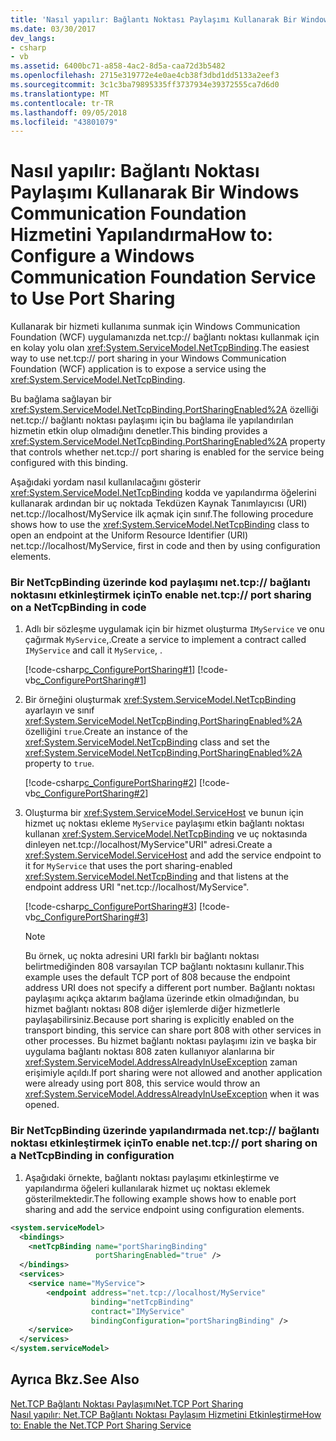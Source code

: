 ```yaml
---
title: 'Nasıl yapılır: Bağlantı Noktası Paylaşımı Kullanarak Bir Windows Communication Foundation Hizmetini Yapılandırma'
ms.date: 03/30/2017
dev_langs:
- csharp
- vb
ms.assetid: 6400bc71-a858-4ac2-8d5a-caa72d3b5482
ms.openlocfilehash: 2715e319772e4e0ae4cb38f3dbd1dd5133a2eef3
ms.sourcegitcommit: 3c1c3ba79895335ff3737934e39372555ca7d6d0
ms.translationtype: MT
ms.contentlocale: tr-TR
ms.lasthandoff: 09/05/2018
ms.locfileid: "43801079"
---
```

# <a name="how-to-configure-a-windows-communication-foundation-service-to-use-port-sharing"></a><span data-ttu-id="24c05-102">Nasıl yapılır: Bağlantı Noktası Paylaşımı Kullanarak Bir Windows Communication Foundation Hizmetini Yapılandırma</span><span class="sxs-lookup"><span data-stu-id="24c05-102">How to: Configure a Windows Communication Foundation Service to Use Port Sharing</span></span>
<span data-ttu-id="24c05-103">Kullanarak bir hizmeti kullanıma sunmak için Windows Communication Foundation (WCF) uygulamanızda net.tcp:// bağlantı noktası kullanmak için en kolay yolu olan <xref:System.ServiceModel.NetTcpBinding>.</span><span class="sxs-lookup"><span data-stu-id="24c05-103">The easiest way to use net.tcp:// port sharing in your Windows Communication Foundation (WCF) application is to expose a service using the <xref:System.ServiceModel.NetTcpBinding>.</span></span>  
  
 <span data-ttu-id="24c05-104">Bu bağlama sağlayan bir <xref:System.ServiceModel.NetTcpBinding.PortSharingEnabled%2A> özelliği net.tcp:// bağlantı noktası paylaşımı için bu bağlama ile yapılandırılan hizmetin etkin olup olmadığını denetler.</span><span class="sxs-lookup"><span data-stu-id="24c05-104">This binding provides a <xref:System.ServiceModel.NetTcpBinding.PortSharingEnabled%2A> property that controls whether net.tcp:// port sharing is enabled for the service being configured with this binding.</span></span>  
  
 <span data-ttu-id="24c05-105">Aşağıdaki yordam nasıl kullanılacağını gösterir <xref:System.ServiceModel.NetTcpBinding> kodda ve yapılandırma öğelerini kullanarak ardından bir uç noktada Tekdüzen Kaynak Tanımlayıcısı (URI) net.tcp://localhost/MyService ilk açmak için sınıf.</span><span class="sxs-lookup"><span data-stu-id="24c05-105">The following procedure shows how to use the <xref:System.ServiceModel.NetTcpBinding> class to open an endpoint at the Uniform Resource Identifier (URI) net.tcp://localhost/MyService, first in code and then by using configuration elements.</span></span>  
  
### <a name="to-enable-nettcp-port-sharing-on-a-nettcpbinding-in-code"></a><span data-ttu-id="24c05-106">Bir NetTcpBinding üzerinde kod paylaşımı net.tcp:// bağlantı noktasını etkinleştirmek için</span><span class="sxs-lookup"><span data-stu-id="24c05-106">To enable net.tcp:// port sharing on a NetTcpBinding in code</span></span>  
  
1.  <span data-ttu-id="24c05-107">Adlı bir sözleşme uygulamak için bir hizmet oluşturma `IMyService` ve onu çağırmak `MyService`,.</span><span class="sxs-lookup"><span data-stu-id="24c05-107">Create a service to implement a contract called `IMyService` and call it `MyService`, .</span></span>  
  
     [!code-csharp[c_ConfigurePortSharing#1](../../../../samples/snippets/csharp/VS_Snippets_CFX/c_configureportsharing/cs/source.cs#1)]
     [!code-vb[c_ConfigurePortSharing#1](../../../../samples/snippets/visualbasic/VS_Snippets_CFX/c_configureportsharing/vb/source.vb#1)]  
  
2.  <span data-ttu-id="24c05-108">Bir örneğini oluşturmak <xref:System.ServiceModel.NetTcpBinding> ayarlayın ve sınıf <xref:System.ServiceModel.NetTcpBinding.PortSharingEnabled%2A> özelliğini `true`.</span><span class="sxs-lookup"><span data-stu-id="24c05-108">Create an instance of the <xref:System.ServiceModel.NetTcpBinding> class and set the <xref:System.ServiceModel.NetTcpBinding.PortSharingEnabled%2A> property to `true`.</span></span>  
  
     [!code-csharp[c_ConfigurePortSharing#2](../../../../samples/snippets/csharp/VS_Snippets_CFX/c_configureportsharing/cs/source.cs#2)]
     [!code-vb[c_ConfigurePortSharing#2](../../../../samples/snippets/visualbasic/VS_Snippets_CFX/c_configureportsharing/vb/source.vb#2)]  
  
3.  <span data-ttu-id="24c05-109">Oluşturma bir <xref:System.ServiceModel.ServiceHost> ve bunun için hizmet uç noktası ekleme `MyService` paylaşımı etkin bağlantı noktası kullanan <xref:System.ServiceModel.NetTcpBinding> ve uç noktasında dinleyen net.tcp://localhost/MyService"URI" adresi.</span><span class="sxs-lookup"><span data-stu-id="24c05-109">Create a <xref:System.ServiceModel.ServiceHost> and add the service endpoint to it for `MyService` that uses the port sharing-enabled <xref:System.ServiceModel.NetTcpBinding> and that listens at the endpoint address URI "net.tcp://localhost/MyService".</span></span>  
  
     [!code-csharp[c_ConfigurePortSharing#3](../../../../samples/snippets/csharp/VS_Snippets_CFX/c_configureportsharing/cs/source.cs#3)]
     [!code-vb[c_ConfigurePortSharing#3](../../../../samples/snippets/visualbasic/VS_Snippets_CFX/c_configureportsharing/vb/source.vb#3)]  
  
    > [!NOTE]
    >  <span data-ttu-id="24c05-110">Bu örnek, uç nokta adresini URI farklı bir bağlantı noktası belirtmediğinden 808 varsayılan TCP bağlantı noktasını kullanır.</span><span class="sxs-lookup"><span data-stu-id="24c05-110">This example uses the default TCP port of 808 because the endpoint address URI does not specify a different port number.</span></span> <span data-ttu-id="24c05-111">Bağlantı noktası paylaşımı açıkça aktarım bağlama üzerinde etkin olmadığından, bu hizmet bağlantı noktası 808 diğer işlemlerde diğer hizmetlerle paylaşabilirsiniz.</span><span class="sxs-lookup"><span data-stu-id="24c05-111">Because port sharing is explicitly enabled on the transport binding, this service can share port 808 with other services in other processes.</span></span> <span data-ttu-id="24c05-112">Bu hizmet bağlantı noktası paylaşımı izin ve başka bir uygulama bağlantı noktası 808 zaten kullanıyor alanlarına bir <xref:System.ServiceModel.AddressAlreadyInUseException> zaman erişimiyle açıldı.</span><span class="sxs-lookup"><span data-stu-id="24c05-112">If port sharing were not allowed and another application were already using port 808, this service would throw an <xref:System.ServiceModel.AddressAlreadyInUseException> when it was opened.</span></span>  
  
### <a name="to-enable-nettcp-port-sharing-on-a-nettcpbinding-in-configuration"></a><span data-ttu-id="24c05-113">Bir NetTcpBinding üzerinde yapılandırmada net.tcp:// bağlantı noktası etkinleştirmek için</span><span class="sxs-lookup"><span data-stu-id="24c05-113">To enable net.tcp:// port sharing on a NetTcpBinding in configuration</span></span>  
  
1.  <span data-ttu-id="24c05-114">Aşağıdaki örnekte, bağlantı noktası paylaşımı etkinleştirme ve yapılandırma öğeleri kullanılarak hizmet uç noktası eklemek gösterilmektedir.</span><span class="sxs-lookup"><span data-stu-id="24c05-114">The following example shows how to enable port sharing and add the service endpoint using configuration elements.</span></span>  
  
```xml  
<system.serviceModel>  
  <bindings>  
    <netTcpBinding name="portSharingBinding"   
                   portSharingEnabled="true" />  
  </bindings>  
  <services>  
    <service name="MyService">  
        <endpoint address="net.tcp://localhost/MyService"  
                  binding="netTcpBinding"  
                  contract="IMyService"  
                  bindingConfiguration="portSharingBinding" />  
    </service>  
  </services>  
</system.serviceModel>  
```  
  
## <a name="see-also"></a><span data-ttu-id="24c05-115">Ayrıca Bkz.</span><span class="sxs-lookup"><span data-stu-id="24c05-115">See Also</span></span>  
 [<span data-ttu-id="24c05-116">Net.TCP Bağlantı Noktası Paylaşımı</span><span class="sxs-lookup"><span data-stu-id="24c05-116">Net.TCP Port Sharing</span></span>](https://msdn.microsoft.com/library/f13692ee-a179-4439-ae72-50db9534eded)  
 [<span data-ttu-id="24c05-117">Nasıl yapılır: Net.TCP Bağlantı Noktası Paylaşım Hizmetini Etkinleştirme</span><span class="sxs-lookup"><span data-stu-id="24c05-117">How to: Enable the Net.TCP Port Sharing Service</span></span>](../../../../docs/framework/wcf/feature-details/how-to-enable-the-net-tcp-port-sharing-service.md)
